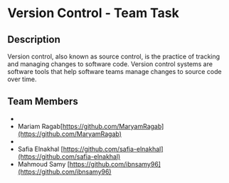 # Version Control - Team Task

## Description

Version control, also known as source control, is the practice of tracking and managing changes to software code. Version control systems are software tools that help software teams manage changes to source code over time.

## Team Members

-
- Mariam Ragab[https://github.com/MaryamRagab](https://github.com/MaryamRagab)
-
- Safia Elnakhal [https://github.com/safia-elnakhal](https://github.com/safia-elnakhal)
- Mahmoud Samy [https://github.com/ibnsamy96](https://github.com/ibnsamy96)
